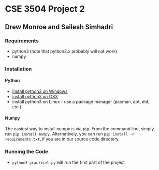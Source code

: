 # CSE 3504 Project 2
## Drew Monroe and Sailesh Simhadri

### Requirements
- python3 (note that python2.x probably will not work)
- numpy

### Installation
#### Python
- [Install python3 on Windows](https://www.python.org/downloads/windows/)
- [Install python3 on OSX](https://www.python.org/downloads/mac-osx/)
- Install python3 on Linux - use a package manager (pacman, apt, dnf, etc.)

#### Numpy
The easiest way to install numpy is via `pip`. From the command line, simply
run `pip install numpy`. Alternatively, you can run
`pip install -r requirements.txt`, if you are in our source code directory.

### Running the Code
- `python3 practice1.py` will run the first part of the project
